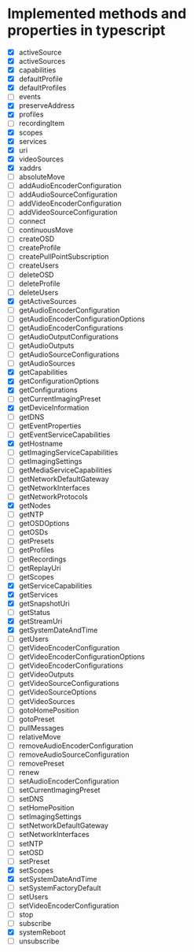 # Implemented methods and properties in typescript

- [x] activeSource
- [x] activeSources
- [x] capabilities
- [x] defaultProfile
- [x] defaultProfiles
- [ ] events
- [x] preserveAddress
- [x] profiles
- [ ] recordingItem
- [x] scopes
- [x] services
- [x] uri
- [x] videoSources
- [x] xaddrs
- [ ] absoluteMove
- [ ] addAudioEncoderConfiguration
- [ ] addAudioSourceConfiguration
- [ ] addVideoEncoderConfiguration
- [ ] addVideoSourceConfiguration
- [ ] connect
- [ ] continuousMove
- [ ] createOSD
- [ ] createProfile
- [ ] createPullPointSubscription
- [ ] createUsers
- [ ] deleteOSD
- [ ] deleteProfile
- [ ] deleteUsers
- [x] getActiveSources
- [ ] getAudioEncoderConfiguration
- [ ] getAudioEncoderConfigurationOptions
- [ ] getAudioEncoderConfigurations
- [ ] getAudioOutputConfigurations
- [ ] getAudioOutputs
- [ ] getAudioSourceConfigurations
- [ ] getAudioSources
- [x] getCapabilities
- [x] getConfigurationOptions
- [x] getConfigurations
- [ ] getCurrentImagingPreset
- [x] getDeviceInformation
- [ ] getDNS
- [ ] getEventProperties
- [ ] getEventServiceCapabilities
- [x] getHostname
- [ ] getImagingServiceCapabilities
- [ ] getImagingSettings
- [ ] getMediaServiceCapabilities
- [ ] getNetworkDefaultGateway
- [ ] getNetworkInterfaces
- [ ] getNetworkProtocols
- [x] getNodes
- [ ] getNTP
- [ ] getOSDOptions
- [ ] getOSDs
- [ ] getPresets
- [ ] getProfiles
- [ ] getRecordings
- [ ] getReplayUri
- [ ] getScopes
- [x] getServiceCapabilities
- [x] getServices
- [x] getSnapshotUri
- [ ] getStatus
- [x] getStreamUri
- [x] getSystemDateAndTime
- [ ] getUsers
- [ ] getVideoEncoderConfiguration
- [ ] getVideoEncoderConfigurationOptions
- [ ] getVideoEncoderConfigurations
- [ ] getVideoOutputs
- [ ] getVideoSourceConfigurations
- [ ] getVideoSourceOptions
- [ ] getVideoSources
- [ ] gotoHomePosition
- [ ] gotoPreset
- [ ] pullMessages
- [ ] relativeMove
- [ ] removeAudioEncoderConfiguration
- [ ] removeAudioSourceConfiguration
- [ ] removePreset
- [ ] renew
- [ ] setAudioEncoderConfiguration
- [ ] setCurrentImagingPreset
- [ ] setDNS
- [ ] setHomePosition
- [ ] setImagingSettings
- [ ] setNetworkDefaultGateway
- [ ] setNetworkInterfaces
- [ ] setNTP
- [ ] setOSD
- [ ] setPreset
- [x] setScopes
- [x] setSystemDateAndTime
- [ ] setSystemFactoryDefault
- [ ] setUsers
- [ ] setVideoEncoderConfiguration
- [ ] stop
- [ ] subscribe
- [x] systemReboot
- [ ] unsubscribe
